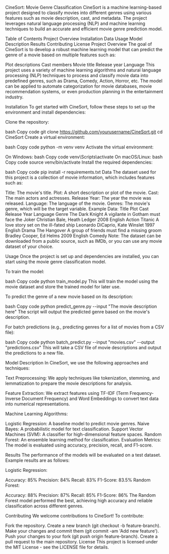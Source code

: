 CineSort: Movie Genre Classification
CineSort is a machine learning-based project designed to classify movies into different genres using various features such as movie description, cast, and metadata. The project leverages natural language processing (NLP) and machine learning techniques to build an accurate and efficient movie genre prediction model.

Table of Contents
Project Overview
Installation
Data
Usage
Model Description
Results
Contributing
License
Project Overview
The goal of CineSort is to develop a robust machine learning model that can predict the genre of a movie based on multiple features such as:

Plot descriptions
Cast members
Movie title
Release year
Language
This project uses a variety of machine learning algorithms and natural language processing (NLP) techniques to process and classify movie data into predefined genres, such as Drama, Comedy, Action, Horror, etc. The model can be applied to automate categorization for movie databases, movie recommendation systems, or even production planning in the entertainment industry.

Installation
To get started with CineSort, follow these steps to set up the environment and install dependencies:

Clone the repository:

bash
Copy code
git clone https://github.com/yourusername/CineSort.git
cd CineSort
Create a virtual environment:

bash
Copy code
python -m venv venv
Activate the virtual environment:

On Windows:
bash
Copy code
venv\Scripts\activate
On macOS/Linux:
bash
Copy code
source venv/bin/activate
Install the required dependencies:

bash
Copy code
pip install -r requirements.txt
Data
The dataset used for this project is a collection of movie information, which includes features such as:

Title: The movie's title.
Plot: A short description or plot of the movie.
Cast: The main actors and actresses.
Release Year: The year the movie was released.
Language: The language of the movie.
Genres: The movie's genre, which will be the target variable.
Example Data:
Title	Plot	Cast	Release Year	Language	Genre
The Dark Knight	A vigilante in Gotham must face the Joker	Christian Bale, Heath Ledger	2008	English	Action
Titanic	A love story set on the ill-fated ship	Leonardo DiCaprio, Kate Winslet	1997	English	Drama
The Hangover	A group of friends must find a missing groom	Bradley Cooper, Ed Helms	2009	English	Comedy
Note: The dataset can be downloaded from a public source, such as IMDb, or you can use any movie dataset of your choice.

Usage
Once the project is set up and dependencies are installed, you can start using the movie genre classification model.

To train the model:

bash
Copy code
python train_model.py
This will train the model using the movie dataset and store the trained model for later use.

To predict the genre of a new movie based on its description:

bash
Copy code
python predict_genre.py --input "The movie description here"
The script will output the predicted genre based on the movie's description.

For batch predictions (e.g., predicting genres for a list of movies from a CSV file):

bash
Copy code
python batch_predict.py --input "movies.csv" --output "predictions.csv"
This will take a CSV file of movie descriptions and output the predictions to a new file.

Model Description
In CineSort, we use the following approaches and techniques:

Text Preprocessing: We apply techniques like tokenization, stemming, and lemmatization to prepare the movie descriptions for analysis.

Feature Extraction: We extract features using TF-IDF (Term Frequency-Inverse Document Frequency) and Word Embeddings to convert text data into numerical representations.

Machine Learning Algorithms:

Logistic Regression: A baseline model to predict movie genres.
Naive Bayes: A probabilistic model for text classification.
Support Vector Machines (SVM): A classifier for high-dimensional feature spaces.
Random Forest: An ensemble learning method for classification.
Evaluation Metrics: The model is evaluated using accuracy, precision, recall, and F1-score.

Results
The performance of the models will be evaluated on a test dataset. Example results are as follows:

Logistic Regression:

Accuracy: 85%
Precision: 84%
Recall: 83%
F1-Score: 83.5%
Random Forest:

Accuracy: 88%
Precision: 87%
Recall: 85%
F1-Score: 86%
The Random Forest model performed the best, achieving high accuracy and reliable classification across different genres.

Contributing
We welcome contributions to CineSort! To contribute:

Fork the repository.
Create a new branch (git checkout -b feature-branch).
Make your changes and commit them (git commit -am 'Add new feature').
Push your changes to your fork (git push origin feature-branch).
Create a pull request to the main repository.
License
This project is licensed under the MIT License - see the LICENSE file for details.
